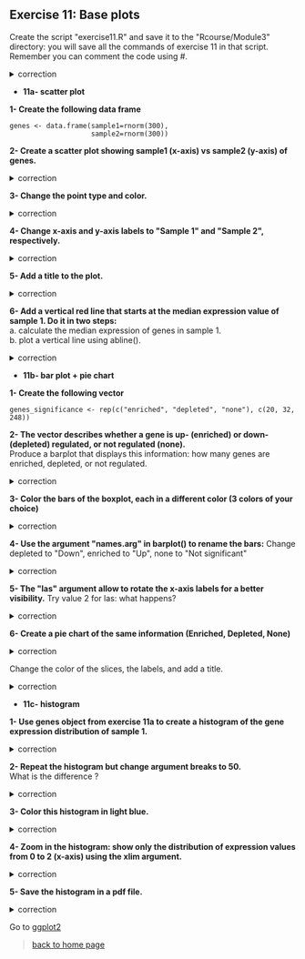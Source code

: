 ## Exercise 11: Base plots

Create the script "exercise11.R" and save it to the "Rcourse/Module3" directory: you will save all the commands of exercise 11 in that script.
<br>Remember you can comment the code using #.


<details>
<summary>
correction
</summary>

```{r}	
getwd()
setwd("~/Rcourse/Module3")
```

</details>

* **11a- scatter plot**

**1- Create the following data frame**

```{r}
genes <- data.frame(sample1=rnorm(300),
                    sample2=rnorm(300))
```

**2- Create a scatter plot showing sample1 (x-axis) vs sample2 (y-axis) of genes.**

<details>
<summary>
correction
</summary>

```{r}	
plot(genes$sample1, genes$sample2)
```

</details>

**3- Change the point type and color.**

<details>
<summary>
correction
</summary>

```{r}
plot(genes$sample1, 
     genes$sample2, 
     col="lightblue", 
     pch=3)
```

</details>

**4- Change x-axis and y-axis labels to "Sample 1" and "Sample 2", respectively.**

<details>
<summary>
correction
</summary>

```{r}
plot(genes$sample1, 
     genes$sample2, 
     col="lightblue", 
     pch=3,
     xlab="Sample 1", 
     ylab="Sample 2")
```

</details>

**5- Add a title to the plot.**

<details>
<summary>
correction
</summary>

```{r}
plot(genes$sample1, 
     genes$sample2, 
     col="lightblue", 
     pch=3,
     xlab="Sample 1", 
     ylab="Sample 2",
     main="scatter plot")
```

</details>

**6- Add a vertical red line that starts at the median expression value of sample 1. Do it in two steps:**<br>
a. calculate the median expression of genes in sample 1.<br>
b. plot a vertical line using abline().

<details>
<summary>
correction
</summary>

```{r}
# median expression of sample1
med1 <- median(genes$sample1)

# plot
plot(genes$sample1, 
     genes$sample2, 
     col="lightblue", 
     pch=3,
     xlab="Sample 1", 
     ylab="Sample 2",
     main="scatter plot")

# vertical line
abline(v=med1, col="red")
```

</details>

* **11b- bar plot + pie chart**

**1- Create the following vector**

```{r}
genes_significance <- rep(c("enriched", "depleted", "none"), c(20, 32, 248))
```


**2- The vector describes whether a gene is up- (enriched) or down- (depleted) regulated, or not regulated (none).**<br>
Produce a barplot that displays this information: how many genes are enriched, depleted, or not regulated.

<details>
<summary>
correction
</summary>

```{r}
barplot(table(genes_significance))
```

</details>

**3- Color the bars of the boxplot, each in a different color (3 colors of your choice)**

<details>
<summary>
correction
</summary>

```{r}
barplot(table(genes_significance), 
  col=c("blue", "red", "grey"))
```

</details>

**4- Use the argument "names.arg" in barplot() to rename the bars:**
Change depleted to "Down", enriched to "Up", none to "Not significant"

<details>
<summary>
correction
</summary>

```{r}
barplot(table(genes_significance), 
  col=c("blue", "red", "grey"), 
  names.arg=c("Down", "Up", "Not significant"))
```

</details>

**5- The "las" argument allow to rotate the x-axis labels for a better visibility.**
Try value 2 for las: what happens? 

<details>
<summary>
correction
</summary>

```{r}
barplot(table(genes_significance), 
  col=c("blue", "red", "grey"), 
  names.arg=c("Down", "Up", "Not significant"), 
  las=2)
```

</details>

**6- Create a pie chart of the same information (Enriched, Depleted, None)**

<details>
<summary>
correction
</summary>

```{r}
pie(table(genes_significance))
```

</details>

Change the color of the slices, the labels, and add a title.

<details>
<summary>
correction
</summary>

```{r}
pie(table(genes_significance), 
    col=c("blue", "red", "grey"), 
    main="pie chart", 
    labels=c("Down", "Up", "Not significant"))
```

</details>

* **11c- histogram**

**1- Use genes object from exercise 11a to create a histogram of the gene expression distribution of sample 1.**

<details>
<summary>
correction
</summary>

```{r}
hist(genes$sample1)
```

</details>

**2- Repeat the histogram but change argument breaks to 50.**<br>
What is the difference ?

<details>
<summary>
correction
</summary>

```{r}
hist(genes$sample1, 
  breaks=50)
```

</details>

**3- Color this histogram in light blue.**

<details>
<summary>
correction
</summary>

```{r}
hist(genes$sample1, 
  breaks=50, 
  col="lightblue")
```

</details>

**4- Zoom in the histogram: show only the distribution of expression values from 0 to 2 (x-axis) using the xlim argument.**

<details>
<summary>
correction
</summary>

```{r}
hist(genes$sample1, 
  breaks=50, 
  col="lightblue",
  xlim=c(0, 2))
```

</details>

**5- Save the histogram in a pdf file.**

<details>
<summary>
correction
</summary>

```{r}
pdf("myhistogram.pdf")

hist(genes$sample1, 
    breaks=50, 
    col="lightblue", 
    xlim=c(0, 2))

dev.off()
```

</details>

Go to [ggplot2](https://sbcrg.github.io/CRG_RIntroduction/ggplot2)

> [back to home page](https://sbcrg.github.io/CRG_RIntroduction)
